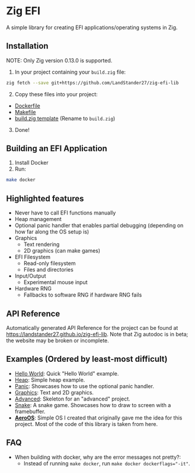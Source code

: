 # Zig EFI

A simple library for creating EFI applications/operating systems in Zig.

## Installation
NOTE: Only Zig version 0.13.0 is supported.
1. In your project containing your `build.zig` file:
```sh
zig fetch --save git+https://github.com/LandStander27/zig-efi-lib
```
2. Copy these files into your project:
- [Dockerfile](Dockerfile)
- [Makefile](Makefile)
- [build.zig template](build.zig.template) (Rename to `build.zig`)
3. Done!

## Building an EFI Application
1. Install Docker
2. Run:
```sh
make docker
```

## Highlighted features
* Never have to call EFI functions manually
* Heap management
* Optional panic handler that enables partial debugging (depending on how far along the OS setup is)
* Graphics
	* Text rendering
	* 2D graphics (can make games)
* EFI Filesystem
	* Read-only filesystem
	* Files and directories
* Input/Output
	* Experimental mouse input
* Hardware RNG
	* Fallbacks to software RNG if hardware RNG fails

## API Reference

Automatically generated API Reference for the project can be found at https://landstander27.github.io/zig-efi-lib.
Note that Zig autodoc is in beta; the website may be broken or incomplete.

## Examples (Ordered by least-most difficult)
* [Hello World](examples/hello): Quick "Hello World" example.
* [Heap](examples/heap): Simple heap example.
* [Panic](examples/panic): Showcases how to use the optional panic handler.
* [Graphics](examples/graphics): Text and 2D graphics.
* [Advanced](examples/advanced): Skeleton for an "advanced" project.
* [Snake](examples/snake): A snake game. Showcases how to draw to screen with a framebuffer.
* **[AeroOS](https://github.com/LandStander27/AeroOS)**: Simple OS I created that originally gave me the idea for this project. Most of the code of this library is taken from here.

## FAQ
* When building with docker, why are the error messages not pretty?:
	* Instead of running `make docker`, run `make docker dockerflags="-it"`.